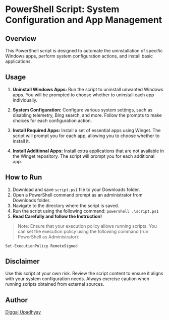 
# PowerShell Script: System Configuration and App Management

## Overview
This PowerShell script is designed to automate the uninstallation of specific Windows apps, perform system configuration actions, and install basic applications.

## Usage
1. **Uninstall Windows Apps:** Run the script to uninstall unwanted Windows apps. You will be prompted to choose whether to uninstall each app individually.

2. **System Configuration:** Configure various system settings, such as disabling telemetry, Bing search, and more. Follow the prompts to make choices for each configuration action.

3. **Install Required Apps:** Install a set of essential apps using Winget. The script will prompt you for each app, allowing you to choose whether to install it.

4. **Install Additional Apps:** Install extra applications that are not available in the Winget repository. The script will prompt you for each additional app.

## How to Run
1. Download and save `script.ps1` file to your Downloads folder.
2. Open a PowerShell command prompt as an administrator from Downloads folder.
3. Navigate to the directory where the script is saved.
4. Run the script using the following command: `powershell .\script.ps1`
5. **Read Carefully and follow the Instruction!**

> Note: Ensure that your execution policy allows running scripts. You
> can set the execution policy using the following command (run
> PowerShell as Administrator):

`Set-ExecutionPolicy RemoteSigned`

## Disclaimer

Use this script at your own risk. Review the script content to ensure it aligns with your system configuration needs. Always exercise caution when running scripts obtained from external sources.

## Author

[Diggaj Upadhyay](https://github.com/diggajupadhyay/)
